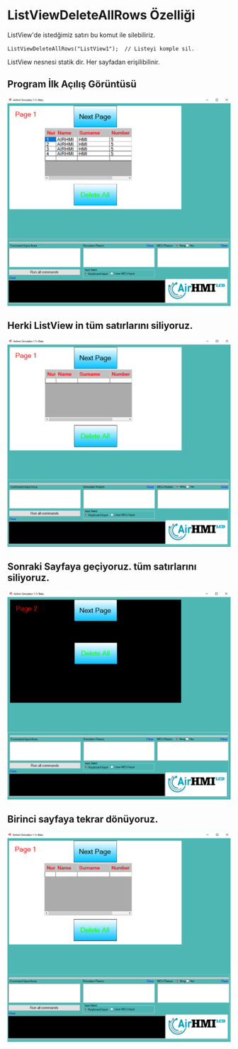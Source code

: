 # ListViewDeleteAllRows Özelliği


ListView'de istedğimiz satırı bu komut ile silebiliriz. 

```
ListViewDeleteAllRows("ListView1");  // Listeyi komple sil.
```

ListView nesnesi statik dir. Her sayfadan erişilibilinir. 

## Program İlk Açılış Görüntüsü
![Açıklama Metni](1.png)
## Herki ListView in tüm satırlarını siliyoruz. 
![Açıklama Metni](2.png)
## Sonraki Sayfaya geçiyoruz. tüm satırlarını siliyoruz. 
![Açıklama Metni](3.png)
## Birinci sayfaya tekrar dönüyoruz. 
![Açıklama Metni](4.png)


